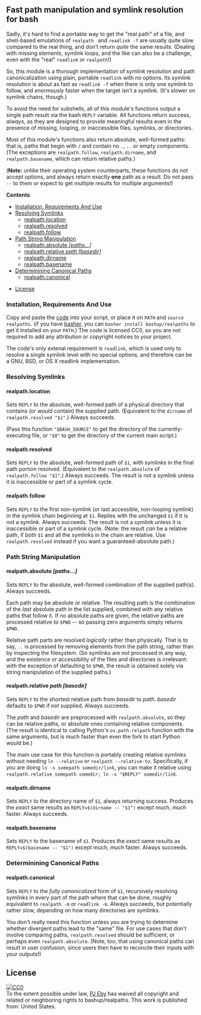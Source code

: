 ## Fast path manipulation and symlink resolution for bash

Sadly, it's hard to find a portable way to get the "real path" of a file, and shell-based emulations of `realpath ` and `readlink -f` are usually quite slow compared to the real thing, and don't return *quite* the same results.  (Dealing with missing elements, symlink loops, and the like can also be a challenge, even with the "real" `readlink` or `realpath`!)

So, this module is a thorough implementation of symlink resolution and path canonicalization using plain, portable `readlink` with no options.  Its symlink resolution is about as fast as `readlink -f` when there is only one symlink to follow, and *enormously* faster when the target isn't a symlink.  (It's slower on symlink chains, though.)

To avoid the need for subshells, all of this module's functions output a single path result via the bash `REPLY` variable.  All functions return success, *always*, as they are designed to provide meaningful results even in the presence of missing, looping, or inaccessible files, symlinks, or directories.

Most of this module's functions also return absolute, well-formed paths: that is, paths that begin with `/` and contain no `.`, `..` or empty components.  (The exceptions are `realpath.follow`, `realpath.dirname`, and `realpath.basename`, which can return relative paths.)

(**Note:** unlike their operating system counterparts, these functions do *not* accept options, and always return exactly **one** path as a result.  Do not pass `--` to them or expect to get multiple results for multiple arguments!)

**Contents**

<!-- toc -->

  * [Installation, Requirements And Use](#installation-requirements-and-use)
  * [Resolving Symlinks](#resolving-symlinks)
    + [realpath.location](#realpathlocation)
    + [realpath.resolved](#realpathresolved)
    + [realpath.follow](#realpathfollow)
  * [Path String Manipulation](#path-string-manipulation)
    + [realpath.absolute *[paths...]*](#realpathabsolute-paths)
    + [realpath.relative *path [basedir]*](#realpathrelative-path-basedir)
    + [realpath.dirname](#realpathdirname)
    + [realpath.basename](#realpathbasename)
  * [Determinining Canonical Paths](#determinining-canonical-paths)
    + [realpath.canonical](#realpathcanonical)
- [License](#license)

<!-- tocstop -->

### Installation, Requirements And Use

Copy and paste the [code](realpaths) into your script, or place it on `PATH` and `source realpaths`.  (if you have [basher](https://github.com/basherpm/basher), you can `basher install bashup/realpaths` to get it installed on your `PATH`.)  The code is licensed CC0, so you are not required to add any attribution or copyright notices to your project.

The code's only extenal requirement is `readlink`, which is used only to resolve a single symlink level with no special options, and therefore can be a GNU, BSD, or OS X readlink implementation.

### Resolving Symlinks

#### realpath.location

Sets `REPLY` to the absolute, well-formed path of a physical directory that contains (or *would* contain) the supplied path.  (Equivalent to the `dirname` of  `realpath.resolved "$1"`.) Always succeeds.

(Pass this function `"$BASH_SOURCE"` to get the directory of the currently-executing file, or `"$0"` to get the directory of the current main script.)

#### realpath.resolved

Sets `REPLY` to the absolute, well-formed path of `$1`, with symlinks in the final path portion resolved.  (Equivalent to the `realpath.absolute` of `realpath.follow "$1"`.)  Always succeeds.  The result is not a symlink unless it is inaccessible or part of a symlink cycle.

#### realpath.follow

Sets `REPLY` to the first non-symlink (or last accessible, non-looping symlink) in the symlink chain beginning at `$1`.  Replies with the unchanged `$1` if it is not a symlink.  Always succeeds.  The result is not a symlink unless it is inaccessible or part of a symlink cycle.  (Note: the result *can* be a relative path, if both `$1` and all the symlinks in the chain are relative.  Use `realpath.resolved` instead if you want a guaranteed-absolute path.)

### Path String Manipulation

#### realpath.absolute *[paths...]*

Sets `REPLY` to the absolute, well-formed combination of the supplied path(s). Always succeeds.

Each path may be absolute or relative.  The resulting path is the combination of the *last* absolute path in the list supplied, combined with any relative paths that follow it.  If no absolute paths are given, the relative paths are processed relative to `$PWD` -- so passing zero arguments simply returns `$PWD`.

Relative path parts are resolved *logically* rather than physically.  That is to say, `..` is processed by removing elements from the path string, rather than by inspecting the filesystem.  (So symlinks are not processed in any way, and the existence or accessibility of the files and directories is irrelevant: with the exception of defaulting to `$PWD`, the result is obtained solely via string manipulation of the supplied paths.)

#### realpath.relative *path [basedir]*

Sets `REPLY` to the shortest relative path from *basedir* to *path*.  *basedir* defaults to `$PWD` if not supplied.  Always succeeds.

The *path* and *basedir* are preprocessed with `realpath.absolute`, so they can be relative paths, or absolute ones containing relative components.  (The result is identical to calling Python's `os.path.relpath` function with the same arguments, but is much faster than even the fork to start Python would be.)

The main use case for this function is portably creating relative symlinks without needing `ln --relative` or `realpath --relative-to`.  Specifically, if you are doing `ln -s somepath somedir/link`, you can make it relative using `realpath.relative somepath somedir; ln -s "$REPLY" somedir/link`.

#### realpath.dirname

Sets `REPLY` to the directory name of `$1`, always returning success.  Produces the *exact* same results as `REPLY=$(dirname -- "$1")` except much, *much* faster.  Always succeeds.

#### realpath.basename

Sets `REPLY` to the basename of `$1`.  Produces the *exact* same results as `REPLY=$(basename -- "$1")` except much, *much* faster.  Always succeeds.

### Determinining Canonical Paths

#### realpath.canonical

Sets `REPLY` to the *fully canonicalized* form of `$1`, recursively resolving symlinks in every part of the path where that can be done, roughly equivalent to `realpath -m` or `readlink -m`.   Always succeeds, but potentially rather slow, depending on how many directories are symlinks.

You don't really need this function unless you are trying to determine whether divergent paths lead to the "same" file.  For use cases that don't involve comparing paths, `realpath.resolved` should be sufficient, or perhaps even `realpath.absolute`.  (Note, too, that using canonical paths can result in user confusion, since users then have to reconcile their inputs with your outputs!)

## License

<p xmlns:dct="http://purl.org/dc/terms/" xmlns:vcard="http://www.w3.org/2001/vcard-rdf/3.0#">
  <a rel="license" href="http://creativecommons.org/publicdomain/zero/1.0/"><img src="https://licensebuttons.net/p/zero/1.0/80x15.png" style="border-style: none;" alt="CC0" /></a><br />
  To the extent possible under law, <a rel="dct:publisher" href="https://github.com/pjeby"><span property="dct:title">PJ Eby</span></a>
  has waived all copyright and related or neighboring rights to <span property="dct:title">bashup/realpaths</span>.
This work is published from: <span property="vcard:Country" datatype="dct:ISO3166" content="US" about="https://github.com/bashup/realpaths">United States</span>.
</p>
